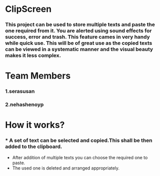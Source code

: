 # ClipScreen
### This project can be used to store multiple texts and paste the one required from it. You are alerted using sound effects for success, error and trash. This feature cames in very handy while quick use. This will be of great use as the copied texts can be viewed in a systematic manner and the visual beauty makes it less complex.
# Team Members
### 1.serasusan
### 2.nehashenoyp
# How it works?
### * A set of text can be selected and copied.This shall be then added to the clipboard.
* After addition of multiple texts you can choose the required one to paste.
* The used one is deleted and arranged appropriately.

